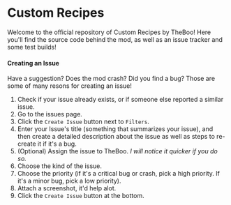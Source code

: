 Custom Recipes
=============

Welcome to the official repository of Custom Recipes by TheBoo! Here you'll find the source code behind the mod, 
as well as an issue tracker and some test builds!

#### **Creating an Issue**
Have a suggestion? Does the mod crash? Did you find a bug? Those are some of many resons for creating an issue!

1. Check if your issue already exists, or if someone else reported a similar issue.
2. Go to the issues page.
3. Click the `Create Issue` button next to `Filters`.
4. Enter your Issue's title (something that summarizes your issue), and then create a detailed description about the issue as well as steps to re-create it if it's a bug.
5. (Optional) Assign the issue to TheBoo. *I will notice it quicker if you do so.*
6. Choose the kind of the issue.
7. Choose the priority (if it's a critical bug or crash, pick a high priority. If it's a minor bug, pick a low priority).
8. Attach a screenshot, it'd help alot.
9. Click the `Create Issue` button at the bottom.
